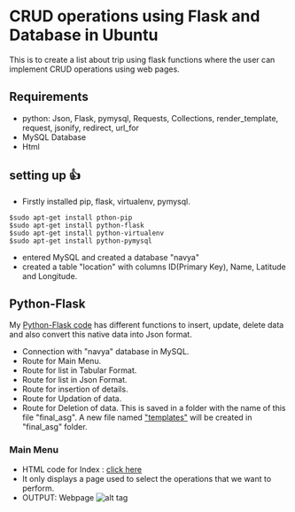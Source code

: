 # CRUD operations using Flask and Database in Ubuntu
   This is to create a list about trip using flask functions where the user can implement CRUD operations using web pages.
   
## Requirements

- python: Json, Flask, pymysql, Requests, Collections, render_template, request, jsonify, redirect, url_for
- MySQL Database
- Html


## setting up :+1:
- Firstly installed pip, flask, virtualenv, pymysql.
```
$sudo apt-get install pthon-pip
$sudo apt-get install python-flask
$sudo apt-get install python-virtualenv
$sudo apt-get install python-pymysql
```
- entered MySQL and created a database "navya" 
- created a table "location" with columns ID(Primary Key), Name, Latitude and Longitude.


## Python-Flask

My [Python-Flask code](https://github.com/navyadamisetti/Flask-Database-Operations/blob/master/final_asg.py) has different functions to insert, update, delete data and also convert this native data into Json format.
- Connection with "navya" database in MySQL.
- Route for Main Menu.
- Route for list in Tabular Format.
- Route for list in Json Format.
- Route for insertion of details.
- Route for Updation of data.
- Route for Deletion of data.
This is saved in a folder with the name of this file "final_asg".
A new file named ["templates"](https://github.com/navyadamisetti/Flask-Database-Operations/tree/master/templates) will be created in "final_asg" folder.

### Main Menu

- HTML code for Index : [click here](https://github.com/navyadamisetti/Flask-Database-Operations/blob/master/templates/index.html)
- It only displays a page used to select the operations that we want to perform.
- OUTPUT: Webpage
![alt tag](https://github.com/navyadamisetti/Flask-Database-Operations/blob/master/Outputss/index.png)
